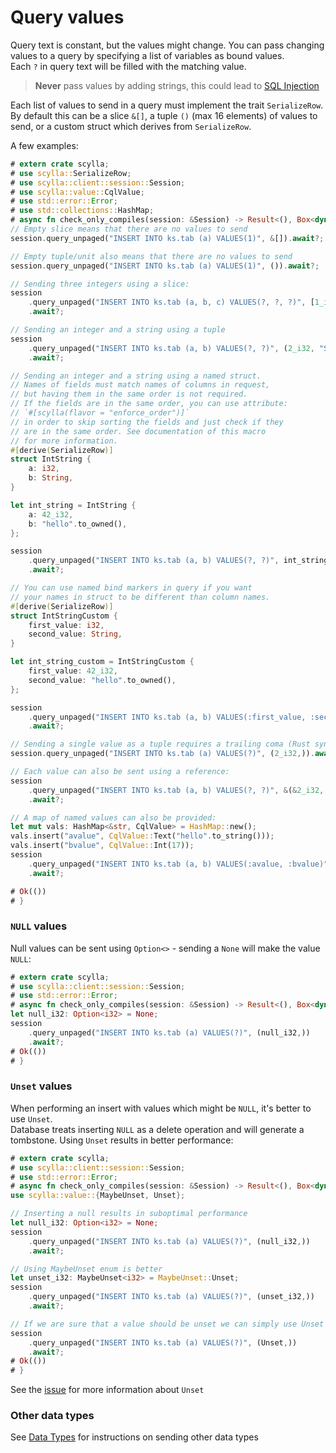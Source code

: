 # Query values
Query text is constant, but the values might change.
You can pass changing values to a query by specifying a list of variables as bound values.\
Each `?` in query text will be filled with the matching value. 

> **Never** pass values by adding strings, this could lead to [SQL Injection](https://en.wikipedia.org/wiki/SQL_injection)

Each list of values to send in a query must implement the trait `SerializeRow`.\
By default this can be a slice `&[]`, a tuple `()` (max 16 elements) of values to send,
or a custom struct which derives from `SerializeRow`.

A few examples:
```rust
# extern crate scylla;
# use scylla::SerializeRow;
# use scylla::client::session::Session;
# use scylla::value::CqlValue;
# use std::error::Error;
# use std::collections::HashMap;
# async fn check_only_compiles(session: &Session) -> Result<(), Box<dyn Error>> {
// Empty slice means that there are no values to send
session.query_unpaged("INSERT INTO ks.tab (a) VALUES(1)", &[]).await?;

// Empty tuple/unit also means that there are no values to send
session.query_unpaged("INSERT INTO ks.tab (a) VALUES(1)", ()).await?;

// Sending three integers using a slice:
session
    .query_unpaged("INSERT INTO ks.tab (a, b, c) VALUES(?, ?, ?)", [1_i32, 2, 3].as_ref())
    .await?;

// Sending an integer and a string using a tuple
session
    .query_unpaged("INSERT INTO ks.tab (a, b) VALUES(?, ?)", (2_i32, "Some text"))
    .await?;

// Sending an integer and a string using a named struct.
// Names of fields must match names of columns in request,
// but having them in the same order is not required.
// If the fields are in the same order, you can use attribute:
// `#[scylla(flavor = "enforce_order")]`
// in order to skip sorting the fields and just check if they
// are in the same order. See documentation of this macro
// for more information.
#[derive(SerializeRow)]
struct IntString {
    a: i32,
    b: String,
}

let int_string = IntString {
    a: 42_i32,
    b: "hello".to_owned(),
};

session
    .query_unpaged("INSERT INTO ks.tab (a, b) VALUES(?, ?)", int_string)
    .await?;

// You can use named bind markers in query if you want
// your names in struct to be different than column names.
#[derive(SerializeRow)]
struct IntStringCustom {
    first_value: i32,
    second_value: String,
}

let int_string_custom = IntStringCustom {
    first_value: 42_i32,
    second_value: "hello".to_owned(),
};

session
    .query_unpaged("INSERT INTO ks.tab (a, b) VALUES(:first_value, :second_value)", int_string_custom)
    .await?;

// Sending a single value as a tuple requires a trailing coma (Rust syntax):
session.query_unpaged("INSERT INTO ks.tab (a) VALUES(?)", (2_i32,)).await?;

// Each value can also be sent using a reference:
session
    .query_unpaged("INSERT INTO ks.tab (a, b) VALUES(?, ?)", &(&2_i32, &"Some text"))
    .await?;

// A map of named values can also be provided:
let mut vals: HashMap<&str, CqlValue> = HashMap::new();
vals.insert("avalue", CqlValue::Text("hello".to_string()));
vals.insert("bvalue", CqlValue::Int(17));
session
    .query_unpaged("INSERT INTO ks.tab (a, b) VALUES(:avalue, :bvalue)", &vals)
    .await?;

# Ok(())
# }
```

### `NULL` values
Null values can be sent using `Option<>` - sending a `None` will make the value `NULL`:
```rust
# extern crate scylla;
# use scylla::client::session::Session;
# use std::error::Error;
# async fn check_only_compiles(session: &Session) -> Result<(), Box<dyn Error>> {
let null_i32: Option<i32> = None;
session
    .query_unpaged("INSERT INTO ks.tab (a) VALUES(?)", (null_i32,))
    .await?;
# Ok(())
# }
```

### `Unset` values
When performing an insert with values which might be `NULL`, it's better to use `Unset`.\
Database treats inserting `NULL` as a delete operation and will generate a tombstone.
Using `Unset` results in better performance:

```rust
# extern crate scylla;
# use scylla::client::session::Session;
# use std::error::Error;
# async fn check_only_compiles(session: &Session) -> Result<(), Box<dyn Error>> {
use scylla::value::{MaybeUnset, Unset};

// Inserting a null results in suboptimal performance
let null_i32: Option<i32> = None;
session
    .query_unpaged("INSERT INTO ks.tab (a) VALUES(?)", (null_i32,))
    .await?;

// Using MaybeUnset enum is better
let unset_i32: MaybeUnset<i32> = MaybeUnset::Unset;
session
    .query_unpaged("INSERT INTO ks.tab (a) VALUES(?)", (unset_i32,))
    .await?;

// If we are sure that a value should be unset we can simply use Unset
session
    .query_unpaged("INSERT INTO ks.tab (a) VALUES(?)", (Unset,))
    .await?;
# Ok(())
# }
```
See the [issue](https://issues.apache.org/jira/browse/CASSANDRA-7304) for more information about `Unset`

### Other data types
See [Data Types](../data-types/data-types.md) for instructions on sending other data types
